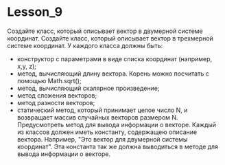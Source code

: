 # Lesson_9
Создайте класс, который описывает вектор в двумерной системе
координат.
Создайте класс, который описывает вектор в трехмерной системе
координат.
У каждого класса должны быть:
- конструктор с параметрами в виде списка координат (например, x,y, z);
- метод, вычисляющий длину вектора. Корень можно посчитать с помощью Math.sqrt();
- метод, вычисляющий скалярное произведение;
- метод сложения векторов;
- метод разности векторов;
- статический метод, который принимает целое число N, и возвращает массив случайных векторов размером N.
Предусмотреть метод для вывода информации о векторе.
Каждый из классов должен иметь константу, содержащею описание
вектора.
Например, "Это вектор для двумерной системы координат".
Эта константа так же должна выводиться в методе для вывода
информации о векторе.
